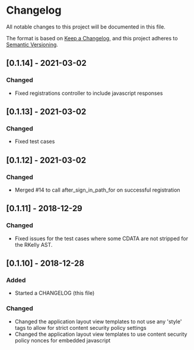 # Changelog
All notable changes to this project will be documented in this file.

The format is based on [Keep a Changelog](https://keepachangelog.com/en/1.0.0/),
and this project adheres to [Semantic Versioning](https://semver.org/spec/v2.0.0.html).

## [0.1.14] - 2021-03-02
### Changed
- Fixed registrations controller to include javascript responses

## [0.1.13] - 2021-03-02
### Changed
- Fixed test cases

## [0.1.12] - 2021-03-02
### Changed
- Merged #14 to call after_sign_in_path_for on successful registration

## [0.1.11] - 2018-12-29
### Changed
- Fixed issues for the test cases where some CDATA are not stripped for the RKelly AST.

## [0.1.10] - 2018-12-28
### Added
- Started a CHANGELOG (this file)

### Changed
- Changed the application layout view templates to not use any 'style' tags to allow for strict content security policy settings
- Changed the application layout view templates to use content security policy nonces for embedded javascript
